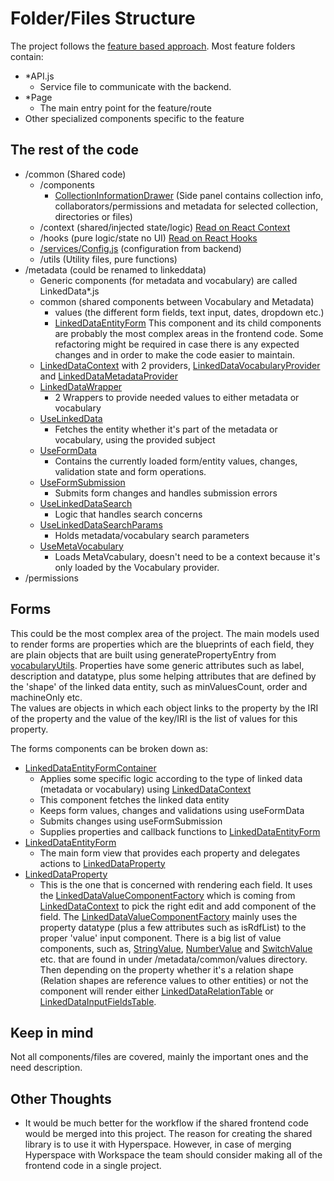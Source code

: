 # Folder/Files Structure
The project follows the [feature based approach](https://reactjs.org/docs/faq-structure.html).
Most feature folders contain:
- *API.js
  - Service file to communicate with the backend.
- *Page
  - The main entry point for the feature/route
- Other specialized components specific to the feature

## The rest of the code
- /common (Shared code)
  - /components
    - [CollectionInformationDrawer](src/collections/CollectionInformationDrawer.js) (Side panel contains collection info, collaborators/permissions and metadata for selected collection, directories or files)
  - /context (shared/injected state/logic) [Read on React Context](https://reactjs.org/docs/context.html)
  - /hooks (pure logic/state no UI) [Read on React Hooks](https://reactjs.org/docs/hooks-intro.html)
  - [/services/Config.js](./src/common/services/Config.js) (configuration from backend)
  - /utils (Utility files, pure functions)
- /metadata (could be renamed to linkeddata)
  - Generic components (for metadata and vocabulary) are called LinkedData*.js
  - common (shared components between Vocabulary and Metadata)
    - values (the different form fields, text input, dates, dropdown etc.)
    - [LinkedDataEntityForm](./src/metadata/common/LinkedDataEntityForm.js) This component and its child components are probably the most complex areas in the frontend code. Some refactoring might be required in case there is any expected changes and in order to make the code easier to maintain.
  - [LinkedDataContext](./src/metadata/LinkedDataContext.js) with 2 providers, [LinkedDataVocabularyProvider](./src/metadata/LinkedDataVocabularyProvider.js) and [LinkedDataMetadataProvider](./src/metadata/LinkedDataMetadataProvider.js)
  - [LinkedDataWrapper](./src/metadata/LinkedDataWrapper.js)
    - 2 Wrappers to provide needed values to either metadata or vocabulary
  - [UseLinkedData](./src/metadata/UseLinkedData.js)
    - Fetches the entity whether it's part of the metadata or vocabulary, using the provided subject
  - [UseFormData](./src/metadata/UseFormData.js)
    - Contains the currently loaded form/entity values, changes, validation state and form operations.
  - [UseFormSubmission](./src/metadata/UseFormSubmission.js)
    - Submits form changes and handles submission errors
  - [UseLinkedDataSearch](./src/metadata/UseLinkedDataSearch.js)
    - Logic that handles search concerns
  - [UseLinkedDataSearchParams](./src/metadata/UseLinkedDataSearchParams.js)
    - Holds metadata/vocabulary search parameters
  - [UseMetaVocabulary](./src/metadata/UseMetaVocabulary.js)
    - Loads MetaVcabulary, doesn't need to be a context because it's only loaded by the Vocabulary provider.
- /permissions

## Forms
This could be the most complex area of the project. The main models used to render forms are properties which are the  blueprints of each field, they are plain objects that are built using generatePropertyEntry from [vocabularyUtils](src/metadata/common/vocabularyUtils.js). Properties have some generic attributes such as label, description and datatype, plus some helping attributes that are defined by the 'shape' of the linked data entity, such as minValuesCount, order and machineOnly etc.  
The values are objects in which each object links to the property by the IRI of the property and the value of the key/IRI is the list of values for this property.

The forms components can be broken down as:
  - [LinkedDataEntityFormContainer](./src/metadata/common/LinkedDataEntityFormContainer.js)
    - Applies some specific logic according to the type of linked data (metadata or vocabulary) using [LinkedDataContext](./src/metadata/LinkedDataContext.js)
    - This component fetches the linked data entity
    - Keeps form values, changes and validations using useFormData
    - Submits changes using useFormSubmission
    - Supplies properties and callback functions to [LinkedDataEntityForm](./src/metadata/common/LinkedDataEntityForm.js)
  - [LinkedDataEntityForm](./src/metadata/common/LinkedDataEntityForm.js)
    - The main form view that provides each property and delegates actions to [LinkedDataProperty](./src/metadata/common/LinkedDataProperty.js)
  - [LinkedDataProperty](./src/metadata/common/LinkedDataProperty.js)
    - This is the one that is concerned with rendering each field. It uses the [LinkedDataValueComponentFactory](./src/metadata/common/values/LinkedDataValueComponentFactory.js) which is coming from [LinkedDataContext](./src/metadata/LinkedDataContext.js) to pick the right edit and add component of the field. The [LinkedDataValueComponentFactory](./src/metadata/common/values/LinkedDataValueComponentFactory.js) mainly uses the property datatype (plus a few attributes such as isRdfList) to the proper 'value' input component. There is a big list of value components, such as, [StringValue](./src/metadata/common/values/StringValue.js), [NumberValue](./src/metadata/common/values/NumberValue.js) and [SwitchValue](./src/metadata/common/values/SwitchValue.js) etc. that are found in under /metadata/common/values directory. Then depending on the property whether it's a relation shape (Relation shapes are reference values to other entities) or not the component will render either [LinkedDataRelationTable](./src/metadata/common/LinkedDataRelationTable.js) or [LinkedDataInputFieldsTable](./src/metadata/common/LinkedDataInputFieldsTable.js).

## Keep in mind
Not all components/files are covered, mainly the important ones and the need description.

## Other Thoughts
- It would be much better for the workflow if the shared frontend code would be merged into this project. The reason for creating the shared library is to use it with Hyperspace. However, in case of merging Hyperspace with Workspace the team should consider making all of the frontend code in a single project.
